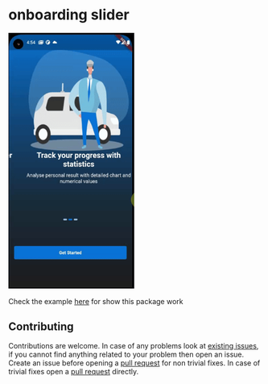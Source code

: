# onboarding slider 

<img src="https://github.com/bensonarafat/onboarding_slider/blob/main/screenshots/sample.gif?raw=true" width="250"/>

Check the example [here](https://github.com/bensonarafat/onboarding_slider/issues) for show this package work

## Contributing

Contributions are welcome.
In case of any problems look at [existing issues](https://github.com/bensonarafat/onboarding_slider/issues), if you cannot find anything related to your problem then open an issue.
Create an issue before opening a [pull request](https://github.com/bensonarafat/onboarding_slider/pulls) for non trivial fixes.
In case of trivial fixes open a [pull request](https://github.com/bensonarafat/onboarding_slider/pulls) directly.